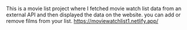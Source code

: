  This is a movie list project where I fetched movie watch list data from an external API and then displayed the data on the website. you can add or remove films from your list.              https://moviewatchlist1.netlify.app/     
 
